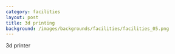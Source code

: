 ```yaml
---
category: facilities
layout: post
title: 3d printing
background: /images/backgrounds/facilities/facilities_05.png
---
```

3d printer